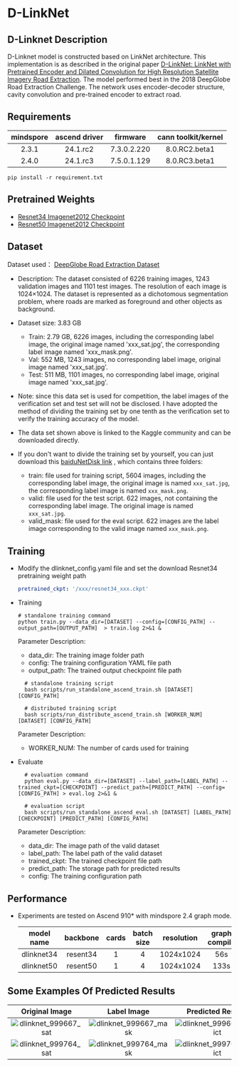 # D-LinkNet

## D-Linknet Description

D-Linknet model is constructed based on LinkNet architecture. This implementation is as described  in the original paper [D-LinkNet: LinkNet with Pretrained Encoder and Dilated Convolution for High Resolution Satellite Imagery Road Extraction](https://openaccess.thecvf.com/content_cvpr_2018_workshops/w4/html/Zhou_D-LinkNet_LinkNet_With_CVPR_2018_paper.html).
The model performed best in the 2018 DeepGlobe Road Extraction Challenge. The network uses encoder-decoder structure, cavity convolution and pre-trained encoder to extract road.

## Requirements
 | mindspore | ascend driver | firmware | cann toolkit/kernel |
 |:---------:|:-------------:|:--------:|:-------------------:|
 | 2.3.1 | 24.1.rc2 | 7.3.0.2.220 | 8.0.RC2.beta1 |
 | 2.4.0 | 24.1.rc3 | 7.5.0.1.129 | 8.0.RC3.beta1 |
 ```shell
 pip install -r requirement.txt
 ```

## Pretrained Weights
- [Resnet34 Imagenet2012 Checkpoint](https://download-mindspore.osinfra.cn/toolkits/mindcv/resnet/resnet34-f297d27e.ckpt)
- [Resnet50 Imagenet2012 Checkpoint](https://download-mindspore.osinfra.cn/toolkits/mindcv/resnet/resnet50-f369a08d-910v2.ckpt)

## Dataset

Dataset used： [DeepGlobe Road Extraction Dataset](https://www.kaggle.com/balraj98/deepglobe-road-extraction-dataset)

- Description: The dataset consisted of 6226 training images, 1243 validation images and 1101 test images. The resolution of each image is 1024×1024. The dataset is represented as a dichotomous segmentation problem, where roads are marked as foreground and other objects as background.
- Dataset size: 3.83 GB

    - Train: 2.79 GB, 6226 images, including the corresponding label image, the original image named 'xxx_sat.jpg', the corresponding label image named 'xxx_mask.png'.
    - Val: 552 MB, 1243 images, no corresponding label image, original image named 'xxx_sat.jpg'.
    - Test: 511 MB, 1101 images, no corresponding label image, original image named 'xxx_sat.jpg'.

- Note: since this data set is used for competition, the label images of the verification set and test set will not be disclosed. I have adopted the method of dividing the training set by one tenth as the verification set to verify the training accuracy of the model.
- The data set shown above is linked to the Kaggle community and can be downloaded directly.

- If you don't want to divide the training set by yourself, you can just download this [baiduNetDisk link](https://pan.baidu.com/s/1DofqL6P13PEDGUvNMPo-1Q?pwd=5rp1) , which contains three folders:

    - train: file used for training script, 5604 images, including the corresponding label image, the original image is named `xxx_sat.jpg`, the corresponding label image is named `xxx_mask.png`.
    - valid: file used for the test script. 622 images, not containing the corresponding label image. The original image is named `xxx_sat.jpg`.
    - valid_mask: file used for the eval script. 622 images are the label image corresponding to the valid image named `xxx_mask.png`.

## Training
- Modify the dlinknet_config.yaml file and set the download Resnet34 pretraining weight path

  ```yaml
  pretrained_ckpt: '/xxx/resnet34_xxx.ckpt'
  ```
- Training
  ```shell
  # standalone training command
  python train.py --data_dir=[DATASET] --config=[CONFIG_PATH] --output_path=[OUTPUT_PATH]  > train.log 2>&1 &
   ```
  Parameter Description:

  - data_dir: The training image folder path
  - config: The training configuration YAML file path
  - output_path: The trained output checkpoint file path
  
  ```shell
    # standalone training script
    bash scripts/run_standalone_ascend_train.sh [DATASET] [CONFIG_PATH]

    # distributed training script
    bash scripts/run_distribute_ascend_train.sh [WORKER_NUM] [DATASET] [CONFIG_PATH]
  ```
  Parameter Description:

  - WORKER_NUM: The number of cards used for training
- Evaluate
  ```shell
    # evaluation command
    python eval.py --data_dir=[DATASET] --label_path=[LABEL_PATH] --trained_ckpt=[CHECKPOINT] --predict_path=[PREDICT_PATH] --config=[CONFIG_PATH] > eval.log 2>&1 &

    # evaluation script
    bash scripts/run_standalone_ascend_eval.sh [DATASET] [LABEL_PATH] [CHECKPOINT] [PREDICT_PATH] [CONFIG_PATH]
  ```
  Parameter Description:

  - data_dir: The image path of the valid dataset
  - label_path: The label path of the valid dataset
  - trained_ckpt: The trained checkpoint file path
  - predict_path: The storage path for predicted results
  - config: The training configuration path

## Performance
- Experiments are tested on Ascend 910* with mindspore 2.4 graph mode.

  | model name | backbone | cards | batch size | resolution | graph compile | jit level | s/step | img/s | IoU | yaml | weight |
  |:----------:|:--------:|:-----:|:----------:|:----------:|:-------------:|:---------:|:------:|:-----:|:---:|:----:|:------:|
  | dlinknet34 | resent34 | 1 | 4 | 1024x1024 |  56s | O0 | 0.16 | 25.00 | 98.19% |[yaml](./configs/dlinknet34_config.yaml)| [weight](https://download-mindspore.osinfra.cn/toolkits/models/dlinknet/dlinknet34_ascend_v4_ms2.4_resnet34_bs4_iou98.19.ckpt) |
  | dlinknet50 | resent50 | 1 | 4 | 1024x1024 | 133s | O0 | 0.38 | 10.52 | 98.18% |[yaml](./configs/dlinknet50_config.yaml)| [weight](https://download-mindspore.osinfra.cn/toolkits/models/dlinknet/dlinknet50_ascend_v4_ms2.4_resnet50_bs4_iou98.18.ckpt) |

## Some Examples Of Predicted Results

| Original Image | Label Image | Predicted Results |
|:--------------:|:-----:|:-----------------:|
|![dlinknet_999667_sat](https://github.com/user-attachments/assets/31b9e722-c44d-47bd-9c65-321420a2c4da)|![dlinknet_999667_mask](https://github.com/user-attachments/assets/355c4b81-5939-4cf4-ada6-ba45c8accc88)|![dlinknet_999667_predict](https://github.com/user-attachments/assets/57b7a05b-8aa8-41a8-a0f3-9843e19556da)|
|![dlinknet_999764_sat](https://github.com/user-attachments/assets/2f86ef1d-068a-4fb4-b9fa-33d79af51f0c)|![dlinknet_999764_mask](https://github.com/user-attachments/assets/8c9fa21d-e3d8-4b3d-9b9c-5e329bd1c0fb)|![dlinknet_999764_predict](https://github.com/user-attachments/assets/176a2d95-8fb3-441b-9d20-b42f0472ecb8)|
